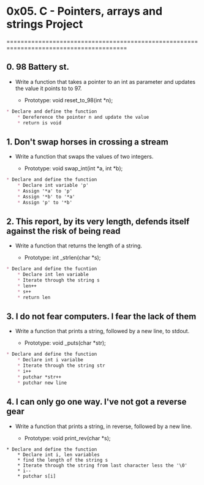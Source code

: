 # 0x05. C - Pointers, arrays and strings Project

========================================================================================

## 0. 98 Battery st.

* Write a function that takes a pointer to an int as parameter and updates the value it points to to 97.

    * Prototype: void reset_to_98(int \*n);

```markdown
* Declare and define the function
    * Dereference the pointer n and update the value
    * return is void
```

## 1. Don't swap horses in crossing a stream

* Write a function that swaps the values of two integers.

    * Prototype: void swap_int(int \*a, int \*b);

```markdown
* Declare and define the function
    * Declare int variable 'p'
    * Assign '*a' to 'p'
    * Assign '*b' to '*a'
    * Assign 'p' to '*b'
```

## 2. This report, by its very length, defends itself against the risk of being read

* Write a function that returns the length of a string.

    * Prototype: int \_strlen(char \*s);

```markdown
* Declare and define the fucntion
    * Declare int len variable
    * Iterate through the string s
    * len++
    * s++
    * return len
```

## 3. I do not fear computers. I fear the lack of them

* Write a function that prints a string, followed by a new line, to stdout.

    * Prototype: void \_puts(char \*str);

```markdown
* Declare and define the function
    * Declare int i varialbe
    * Iterate through the string str
    * i++
    * putchar *str++
    * putchar new line
```

## 4. I can only go one way. I've not got a reverse gear

* Write a function that prints a string, in reverse, followed by a new line.

    * Prototype: void print_rev(char \*s);

```MD
* Declare and define the function
    * Declare int i, len variables
    * find the length of the string s
    * Iterate through the string from last character less the '\0'
    * i--
    * putchar s[i]
```

